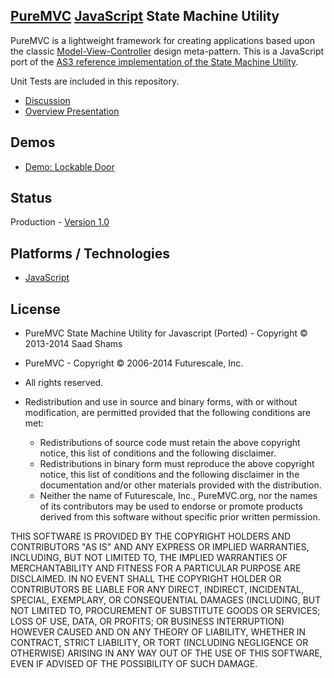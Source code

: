 ## [PureMVC](http://puremvc.github.com/) [JavaScript](https://github.com/PureMVC/puremvc-js-multicore-framework/wiki) State Machine Utility
PureMVC is a lightweight framework for creating applications based upon the classic [Model-View-Controller](http://en.wikipedia.org/wiki/Model-view-controller) design meta-pattern. This is a JavaScript port of the [AS3 reference implementation of the State Machine Utility](https://github.com/PureMVC/puremvc-as3-util-statemachine/wiki).

Unit Tests are included in this repository.

* [Discussion](http://forums.puremvc.org/index.php?topic=2110.0)
* [Overview Presentation](http://puremvc.tv/#P003/)

## Demos
* [Demo: Lockable Door](https://github.com/PureMVC/puremvc-js-demo-lockabledoor)

## Status
Production - [Version 1.0](https://github.com/PureMVC/puremvc-js-util-statemachine/blob/master/VERSION)

## Platforms / Technologies
* [JavaScript](http://en.wikipedia.org/wiki/JavaScript)

## License
* PureMVC State Machine Utility for Javascript (Ported) - Copyright © 2013-2014 Saad Shams 
* PureMVC - Copyright © 2006-2014 Futurescale, Inc.
* All rights reserved.

* Redistribution and use in source and binary forms, with or without modification, are permitted provided that the following conditions are met:

  * Redistributions of source code must retain the above copyright notice, this list of conditions and the following disclaimer.
  * Redistributions in binary form must reproduce the above copyright notice, this list of conditions and the following disclaimer in the documentation and/or other materials provided with the distribution.
  * Neither the name of Futurescale, Inc., PureMVC.org, nor the names of its contributors may be used to endorse or promote products derived from this software without specific prior written permission.

THIS SOFTWARE IS PROVIDED BY THE COPYRIGHT HOLDERS AND CONTRIBUTORS "AS IS" AND ANY EXPRESS OR IMPLIED WARRANTIES, INCLUDING, BUT NOT LIMITED TO, THE IMPLIED WARRANTIES OF MERCHANTABILITY AND FITNESS FOR A PARTICULAR PURPOSE ARE DISCLAIMED. IN NO EVENT SHALL THE COPYRIGHT HOLDER OR CONTRIBUTORS BE LIABLE FOR ANY DIRECT, INDIRECT, INCIDENTAL, SPECIAL, EXEMPLARY, OR CONSEQUENTIAL DAMAGES (INCLUDING, BUT NOT LIMITED TO, PROCUREMENT OF SUBSTITUTE GOODS OR SERVICES; LOSS OF USE, DATA, OR PROFITS; OR BUSINESS INTERRUPTION) HOWEVER CAUSED AND ON ANY THEORY OF LIABILITY, WHETHER IN CONTRACT, STRICT LIABILITY, OR TORT (INCLUDING NEGLIGENCE OR OTHERWISE) ARISING IN ANY WAY OUT OF THE USE OF THIS SOFTWARE, EVEN IF ADVISED OF THE POSSIBILITY OF SUCH DAMAGE.
